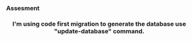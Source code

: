 

### Assesment  
<div align="center">

</div>  
  

### <div align="center">I'm using code first migration to generate the database use "update-database" command.</div>  
  

<br/>  
